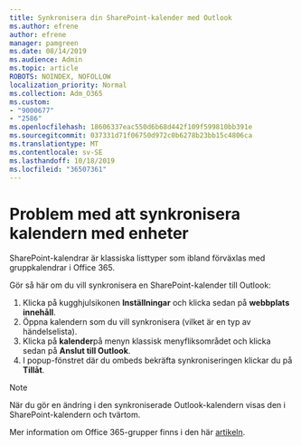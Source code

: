 ```yaml
---
title: Synkronisera din SharePoint-kalender med Outlook
ms.author: efrene
author: efrene
manager: pamgreen
ms.date: 08/14/2019
ms.audience: Admin
ms.topic: article
ROBOTS: NOINDEX, NOFOLLOW
localization_priority: Normal
ms.collection: Adm_O365
ms.custom:
- "9000677"
- "2586"
ms.openlocfilehash: 18606337eac550d6b68d442f109f599810bb391e
ms.sourcegitcommit: 037331d71f06750d972c0b6278b23bb15c4806ca
ms.translationtype: MT
ms.contentlocale: sv-SE
ms.lasthandoff: 10/18/2019
ms.locfileid: "36507361"
---
```

# <a name="issues-synchronizing-your-calendar-to-devices"></a>Problem med att synkronisera kalendern med enheter

SharePoint-kalendrar är klassiska listtyper som ibland förväxlas med gruppkalendrar i Office 365.

Gör så här om du vill synkronisera en SharePoint-kalender till Outlook:

1. Klicka på kugghjulsikonen **Inställningar** och klicka sedan på **webbplats innehåll**.
2. Öppna kalendern som du vill synkronisera (vilket är en typ av händelselista).
3. Klicka på **kalender**på menyn klassisk menyfliksområdet och klicka sedan på **Anslut till Outlook**.
4. I popup-fönstret där du ombeds bekräfta synkroniseringen klickar du på **Tillåt**.

>[!Note]
> När du gör en ändring i den synkroniserade Outlook-kalendern visas den i SharePoint-kalendern och tvärtom.

Mer information om Office 365-grupper finns i den här [artikeln](https://support.office.com/article/Learn-about-Office-365-groups-b565caa1-5c40-40ef-9915-60fdb2d97fa2).
